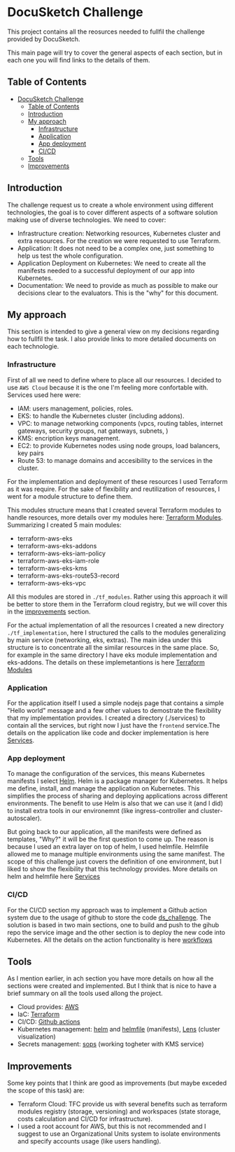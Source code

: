 # DocuSketch Challenge

This project contains all the reosurces needed to fullfil the challenge provided by DocuSketch.

This main page will try to cover the general aspects of each section, but in each one you will find links to the details of them. 

## Table of Contents
- [DocuSketch Challenge](#docusketch-challenge)
  - [Table of Contents](#table-of-contents)
  - [Introduction](#introduction)
  - [My approach](#my-approach)
    - [Infrastructure](#infrastructure)
    - [Application](#application)
    - [App deployment](#app-deployment)
    - [CI/CD](#cicd)
  - [Tools](#tools)
  - [Improvements](#improvements)


## Introduction

The challenge request us to create a whole environment using different technologies, the goal is to cover different aspects of a software solution making use of diverse technologies. We need to cover:

  - Infrastructure creation: Networking resources, Kubernetes cluster and extra resources. For the creation we were requested to use Terraform.
  - Application: It does not need to be a complex one, just something to help us test the whole configuration.
  - Application Deployment on Kubernetes: We need to create all the manifests needed to a successful deployment of our app into Kubernetes.
  - Documentation: We need to provide as much as possible to make our decisions clear to the evaluators. This is the "why" for this document.

## My approach

This section is intended to give a general view on my decisions regarding how to fullfil the task. I also provide links to more detailed documents on each technologie.

### Infrastructure

First of all we need to define where to place all our resources. I decided to use `AWS Cloud` because it is the one I'm feeling more confortable with. Services used here were:
  
  - IAM: users management, policies, roles.
  - EKS: to handle the Kubernetes cluster (including addons).
  - VPC: to manage networking components (vpcs, routing tables, internet gateways, security groups, nat gateways, subnets, )
  - KMS: encription keys management.
  - EC2: to provide Kubernetes nodes using node groups, load balancers, key pairs
  - Route 53: to manage domains and accesibility to the services in the cluster.

For the implementation and deployment of these resources I used Terraform as it was require. For the sake of flexibility and reutilization of resources, I went for a module structure to define them.

This modules structure means that I created several Terraform modules to handle resources, more details over my modules here: [Terraform Modules](./tf_modules/README.md). Summarizing I created 5 main modules:

  - terraform-aws-eks
  - terraform-aws-eks-addons
  - terraform-aws-eks-iam-policy
  - terraform-aws-eks-iam-role
  - terraform-aws-eks-kms
  - terraform-aws-eks-route53-record
  - terraform-aws-eks-vpc

All this modules are stored in `./tf_modules`. Rather using this approach it will be better to store them in the Terraform cloud registry, but we will cover this in the [improvements](#improvements) section.

For the actual implementation of all the resources I created a new directory `./tf_implementation`, here I structured the calls to the modules generalizing by main service (networking, eks, extras). The main idea under this structure is to concentrate all the similar resources in the same place. So, for example in the same directory I have eks module implementation and eks-addons. The details on these implemetantions is here [Terraform Modules](./tf_implementation/README.md)

### Application

For the application itself I used a simple nodejs page that contains a simple "Hello world" message and a few other values to demostrate the flexibility that my implementation provides. I created a directory (./services) to contain all the services, but right now I just have the `frontend` service.The details on the application like code and docker implementation is here [Services](./services/README.md).


### App deployment

To manage the configuration of the services, this means Kubernetes manifests I select [Helm](https://helm.sh/). Helm is a package manager for Kubernetes. It helps me define, install, and manage the application on Kubernetes. This simplifies the process of sharing and deploying applications across different environments.
The benefit to use Helm is also that we can use it (and I did) to install extra tools in our environemnt (like ingress-controller and cluster-autoscaler).

But going back to our application, all the manifests were defined as templates, "Why?" it will be the first question to come up. The reason is because I used an extra layer on top of helm, I used helmfile. Helmfile allowed me to manage multiple environments using the same manifest. The scope of this challenge just covers the definition of one environment, but I liked to show the flexibility that this technology provides. More details on helm and helmfile here [Services](./services/README.md)

### CI/CD

For the CI/CD section my approach was to implement a Github action system due to the usage of github to store the code [ds_challenge](https://github.com/DdeDamian/ds_challenge). The solution is based in two main sections, one to build and push to the gihub repo the service image and the other section is to deploy the new code into Kubernetes. All the details on the action functionality is here [workflows](./.github/workflows/README.md)

## Tools

As I mention earlier, in ach section you have more details on how all the sections were created and implemented. But I think that is nice to have a brief summary on all the tools used allong the project.

  - Cloud provides: [AWS](https://aws.amazon.com/)
  - IaC: [Terraform](https://www.terraform.io/)
  - CI/CD: [Github actions](https://github.com/features/actions)
  - Kubernetes management: [helm](https://helm.sh/) and [helmfile](https://github.com/helmfile/helmfile) (manifests), [Lens](https://k8slens.dev/) (cluster visualization)
  - Secrets management: [sops](https://github.com/getsops/sops) (working togheter with KMS service)  

## Improvements

Some key points that I think are good as improvements (but maybe exceded the scope of this task) are:

  - Terraform Cloud: TFC provide us with several benefits such as terraform modules registry (storage, versioning) and workspaces (state storage, costs calculation and CI/CD for infrastructure).
  - I used a root account for AWS, but this is not recommended and I suggest to use an Organizational Units system to isolate environments and specify accounts usage (like users handling).